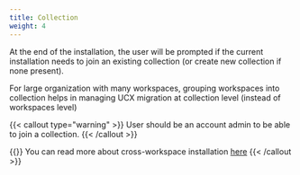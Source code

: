 ```yaml
---
title: Collection
weight: 4
---
```


At the end of the installation, the user will be prompted if the current installation needs to join an existing collection (or create new collection if none present).

For large organization with many workspaces, grouping workspaces into collection helps in managing UCX migration at collection level (instead of workspaces level) 

{{< callout type="warning" >}}
User should be an account admin to be able to join a collection.
{{< /callout >}}


{{<callout type="info">}}
You can read more about cross-workspace installation [here](docs/reference/commands/cross_workspace)
{{< /callout >}}
